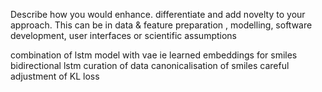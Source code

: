Describe how you would enhance. differentiate and add novelty to your approach. This can be in data & feature preparation , modelling, software development, user interfaces or scientific assumptions

combination of lstm model with vae ie learned embeddings for smiles
bidirectional lstm
curation of data
canonicalisation of smiles
careful adjustment of KL loss 